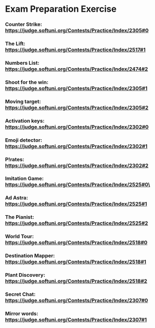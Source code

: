 # Exam Preparation Exercise
### Counter Strike: https://judge.softuni.org/Contests/Practice/Index/2305#0
### The Lift: https://judge.softuni.org/Contests/Practice/Index/2517#1
### Numbers List: https://judge.softuni.org/Contests/Practice/Index/2474#2
### Shoot for the win: https://judge.softuni.org/Contests/Practice/Index/2305#1
### Moving target: https://judge.softuni.org/Contests/Practice/Index/2305#2
### Activation keys: https://judge.softuni.org/Contests/Practice/Index/2302#0
### Emoji detector: https://judge.softuni.org/Contests/Practice/Index/2302#1
### P!rates: https://judge.softuni.org/Contests/Practice/Index/2302#2
### Imitation Game: https://judge.softuni.org/Contests/Practice/Index/2525#0\
### Ad Astra: https://judge.softuni.org/Contests/Practice/Index/2525#1
### The Pianist: https://judge.softuni.org/Contests/Practice/Index/2525#2
### World Tour: https://judge.softuni.org/Contests/Practice/Index/2518#0
### Destination Mapper: https://judge.softuni.org/Contests/Practice/Index/2518#1
### Plant Discovery: https://judge.softuni.org/Contests/Practice/Index/2518#2
### Secret Chat: https://judge.softuni.org/Contests/Practice/Index/2307#0
### Mirror words: https://judge.softuni.org/Contests/Practice/Index/2307#1